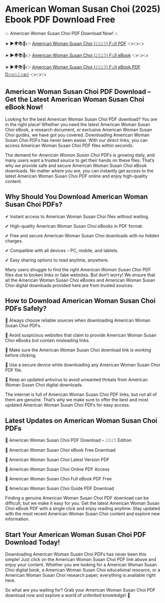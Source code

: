 # American Woman Susan Choi (2025) Ebook PDF Download Free

💥 American Woman Susan Choi PDF Download Now! 💥

➤ ►🌍📚📱👉 [American Woman Susan Choi (𝟸𝟶𝟸𝟻) F𝚞ll PDF](https://getpdf.xyz/american-woman-susan-choi) 👈👈👈


➤ ►🌍📚📱👉 [American Woman Susan Choi (𝟸𝟶𝟸𝟻) F𝚞ll eBook](https://getpdf.xyz/american-woman-susan-choi) 👈👈👈


➤ ►🌍📚📱👉 [American Woman Susan Choi (𝟸𝟶𝟸𝟻) F𝚞ll eBook PDF D𝚘𝚠𝚗𝚕𝚘a𝚍](https://getpdf.xyz/american-woman-susan-choi) 👈👈👈


## American Woman Susan Choi PDF Download – Get the Latest American Woman Susan Choi eBook Now!

Looking for the best American Woman Susan Choi PDF download? You are in the right place! Whether you need the latest American Woman Susan Choi eBook, a research document, or exclusive American Woman Susan Choi guides, we have got you covered. Downloading American Woman Susan Choi PDFs has never been easier. With our direct links, you can access American Woman Susan Choi PDF files within seconds.

The demand for *American Woman Susan Choi* PDFs is growing daily, and many users want a trusted source to get their hands on these files. That’s why we provide safe and secure American Woman Susan Choi eBook downloads. No matter where you are, you can instantly get access to the latest American Woman Susan Choi PDF online and enjoy high-quality content.

## Why Should You Download American Woman Susan Choi PDFs?

✔ Instant access to American Woman Susan Choi files without waiting.

✔ High-quality American Woman Susan Choi eBooks in PDF format.

✔ Free and secure American Woman Susan Choi downloads with no hidden charges.

✔ Compatible with all devices – PC, mobile, and tablets.

✔ Easy sharing options to read anytime, anywhere.

Many users struggle to find the right *American Woman Susan Choi* PDF files due to broken links or fake websites. But don’t worry! We ensure that all the American Woman Susan Choi eBooks and American Woman Susan Choi digital downloads provided here are from trusted sources.

## How to Download American Woman Susan Choi PDFs Safely?

📌 Always choose reliable sources when downloading American Woman Susan Choi PDFs.

📌 Avoid suspicious websites that claim to provide American Woman Susan Choi eBooks but contain misleading links.

📌 Make sure the American Woman Susan Choi download link is working before clicking.

📌 Use a secure device while downloading any American Woman Susan Choi PDF file.

📌 Keep an updated antivirus to avoid unwanted threats from American Woman Susan Choi digital downloads.

The internet is full of American Woman Susan Choi PDF links, but not all of them are genuine. That’s why we make sure to offer the best and most updated American Woman Susan Choi PDFs for easy access.

## Latest Updates on American Woman Susan Choi PDFs

🔹 American Woman Susan Choi PDF Download – 𝟸𝟶𝟸𝟻 Edition

🔹 American Woman Susan Choi eBook Free Download

🔹 American Woman Susan Choi Latest Version PDF

🔹 American Woman Susan Choi Online PDF Access

🔹 American Woman Susan Choi Full eBook PDF Free

🔹 American Woman Susan Choi Guide PDF Download

Finding a genuine American Woman Susan Choi PDF download can be difficult, but we make it easy for you. Get the latest American Woman Susan Choi eBook PDF with a single click and enjoy reading anytime. Stay updated with the most recent American Woman Susan Choi content and explore new information.

## Start Your American Woman Susan Choi PDF Download Today!

Downloading American Woman Susan Choi PDFs has never been this simple! Just click on the American Woman Susan Choi PDF link above and enjoy your content. Whether you are looking for a American Woman Susan Choi digital book, a American Woman Susan Choi educational resource, or a American Woman Susan Choi research paper, everything is available right here.

So what are you waiting for? Grab your American Woman Susan Choi PDF download now and explore a world of unlimited knowledge! 🚀